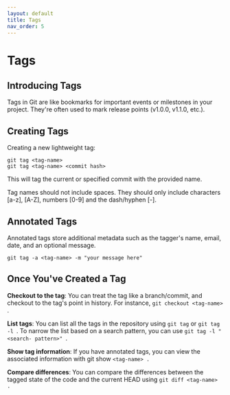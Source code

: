 ```yaml
---
layout: default
title: Tags
nav_order: 5
---
```


# Tags

## Introducing Tags
Tags in Git are like bookmarks for important events or milestones in your project.
They're often used to mark release points (v1.0.0, v1.1.0, etc.).

## Creating Tags
Creating a new lightweight tag:
```
git tag <tag-name>
git tag <tag-name> <commit hash>
```
This will tag the current or specified commit with the provided name.

Tag names should not include spaces. They should only include characters [a-z], [A-Z],
numbers [0-9] and the dash/hyphen [-].

## Annotated Tags
Annotated tags store additional metadata such as the tagger's name, email, date, and
an optional message.

``git tag -a <tag-name> -m "your message here"``

## Once You've Created a Tag
**Checkout to the tag**: You can treat the tag like a branch/commit, and checkout to the
tag's point in history. For instance, ``git checkout <tag-name> ``.

**List tags**: You can list all the tags in the repository using ``git tag`` or ``git tag -l ``. To
narrow the list based on a search pattern, you can use ``git tag -l "<search-
pattern>" ``.

**Show tag information**: If you have annotated tags, you can view the associated
information with git show ``<tag-name> .``

**Compare differences**: You can compare the differences between the tagged state of
the code and the current HEAD using ``git diff <tag-name> .``